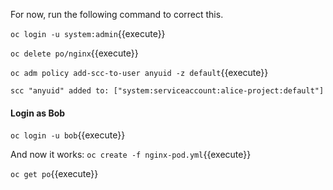 For now, run the following command to correct this.

`oc login -u system:admin`{{execute}}


`oc delete po/nginx`{{execute}}


`oc adm policy add-scc-to-user anyuid -z default`{{execute}}

```
scc "anyuid" added to: ["system:serviceaccount:alice-project:default"]
```

#### Login as Bob
`oc login -u bob`{{execute}}

And now it works:
`oc create -f nginx-pod.yml`{{execute}}

`oc get po`{{execute}}